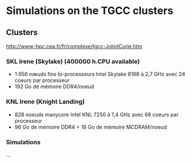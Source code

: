 # Simulations on the TGCC clusters

## Clusters

http://www-hpc.cea.fr/fr/complexe/tgcc-JoliotCurie.htm

### SKL Irene (Skylake) (400000 h.CPU available)

- 1 656 nœuds fins bi-processeurs Intel Skylake 8168 à 2,7 GHz avec 24 coeurs par
  processeur
- 192 Go de mémoire DDR4/noeud

### KNL Irene (Knight Landing)

- 828 noeuds manycore Intel KNL 7250 à 1,4 GHz avec 68 coeurs par processeur
- 96 Go de mémoire DDR4 + 16 Go de mémoire MCDRAM/noeud

### Simulations

...
